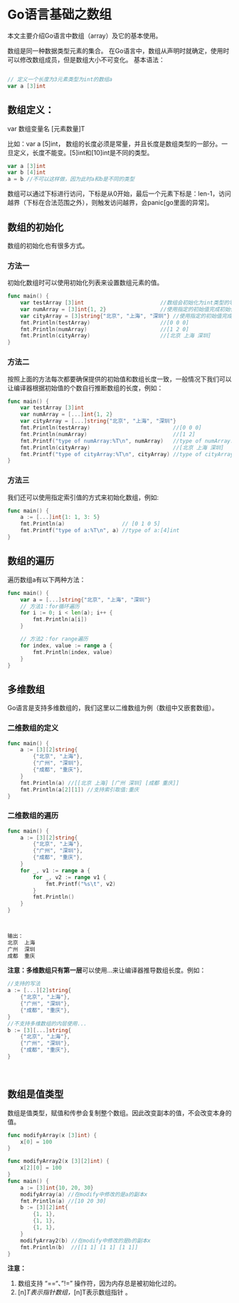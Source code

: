 # Go语言基础之数组

本文主要介绍Go语言中数组（array）及它的基本使用。

数组是同一种数据类型元素的集合。 在Go语言中，数组从声明时就确定，使用时可以修改数组成员，但是数组大小不可变化。 基本语法：
```go

// 定义一个长度为3元素类型为int的数组a
var a [3]int
```


## 数组定义：
var 数组变量名 [元素数量]T

比如：var a [5]int， 数组的长度必须是常量，并且长度是数组类型的一部分。一旦定义，长度不能变。[5]int和[10]int是不同的类型。
```go
var a [3]int
var b [4]int
a = b //不可以这样做，因为此时a和b是不同的类型

```
数组可以通过下标进行访问，下标是从0开始，最后一个元素下标是：len-1，访问越界（下标在合法范围之外），则触发访问越界，会panic[go里面的异常]。
## 数组的初始化
数组的初始化也有很多方式。
### 方法一
初始化数组时可以使用初始化列表来设置数组元素的值。
```go
func main() {
	var testArray [3]int                        //数组会初始化为int类型的零值
	var numArray = [3]int{1, 2}                 //使用指定的初始值完成初始化
	var cityArray = [3]string{"北京", "上海", "深圳"} //使用指定的初始值完成初始化
	fmt.Println(testArray)                      //[0 0 0]
	fmt.Println(numArray)                       //[1 2 0]
	fmt.Println(cityArray)                      //[北京 上海 深圳]
}
```


### 方法二
按照上面的方法每次都要确保提供的初始值和数组长度一致，一般情况下我们可以让编译器根据初始值的个数自行推断数组的长度，例如：
```go
func main() {
	var testArray [3]int
	var numArray = [...]int{1, 2}
	var cityArray = [...]string{"北京", "上海", "深圳"}
	fmt.Println(testArray)                          //[0 0 0]
	fmt.Println(numArray)                           //[1 2]
	fmt.Printf("type of numArray:%T\n", numArray)   //type of numArray:[2]int
	fmt.Println(cityArray)                          //[北京 上海 深圳]
	fmt.Printf("type of cityArray:%T\n", cityArray) //type of cityArray:[3]string
}
```


### 方法三
我们还可以使用指定索引值的方式来初始化数组，例如:
```go
func main() {
	a := [...]int{1: 1, 3: 5}
	fmt.Println(a)                  // [0 1 0 5]
	fmt.Printf("type of a:%T\n", a) //type of a:[4]int
}
```


## 数组的遍历
遍历数组a有以下两种方法：
```go
func main() {
	var a = [...]string{"北京", "上海", "深圳"}
	// 方法1：for循环遍历
	for i := 0; i < len(a); i++ {
		fmt.Println(a[i])
	}

	// 方法2：for range遍历
	for index, value := range a {
		fmt.Println(index, value)
	}
}

```
## 多维数组
Go语言是支持多维数组的，我们这里以二维数组为例（数组中又嵌套数组）。
### 二维数组的定义
```go
func main() {
	a := [3][2]string{
		{"北京", "上海"},
		{"广州", "深圳"},
		{"成都", "重庆"},
	}
	fmt.Println(a) //[[北京 上海] [广州 深圳] [成都 重庆]]
	fmt.Println(a[2][1]) //支持索引取值:重庆
}
```


### 二维数组的遍历
```go
func main() {
	a := [3][2]string{
		{"北京", "上海"},
		{"广州", "深圳"},
		{"成都", "重庆"},
	}
	for _, v1 := range a {
		for _, v2 := range v1 {
			fmt.Printf("%s\t", v2)
		}
		fmt.Println()
	}
}

	

```
```go
输出：
北京	上海	
广州	深圳	
成都	重庆
```
**注意：**多维数组**只有第一层**可以使用...来让编译器推导数组长度。例如：
```go
//支持的写法
a := [...][2]string{
	{"北京", "上海"},
	{"广州", "深圳"},
	{"成都", "重庆"},
}
//不支持多维数组的内层使用...
b := [3][...]string{
	{"北京", "上海"},
	{"广州", "深圳"},
	{"成都", "重庆"},
}
```
​

## 数组是值类型
数组是值类型，赋值和传参会复制整个数组。因此改变副本的值，不会改变本身的值。
```go
func modifyArray(x [3]int) {
	x[0] = 100
}

func modifyArray2(x [3][2]int) {
	x[2][0] = 100
}
func main() {
	a := [3]int{10, 20, 30}
	modifyArray(a) //在modify中修改的是a的副本x
	fmt.Println(a) //[10 20 30]
	b := [3][2]int{
		{1, 1},
		{1, 1},
		{1, 1},
	}
	modifyArray2(b) //在modify中修改的是b的副本x
	fmt.Println(b)  //[[1 1] [1 1] [1 1]]
}
```
**注意：**

1. 数组支持 “==“、”!=” 操作符，因为内存总是被初始化过的。
1. [n]*T表示指针数组，*[n]T表示数组指针 。
